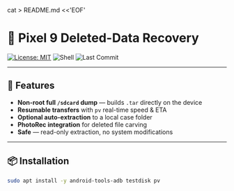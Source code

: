cat > README.md <<'EOF'
# 📱 Pixel 9 Deleted-Data Recovery

[![License: MIT](https://img.shields.io/badge/License-MIT-blue.svg)](LICENSE)
![Shell](https://img.shields.io/badge/language-shell-green)
![Last Commit](https://img.shields.io/github/last-commit/Kydras8/Kydras-Mobile-Forensics-Tools)

---

## 🚀 Features
- **Non-root full `/sdcard` dump** — builds `.tar` directly on the device  
- **Resumable transfers** with `pv` real-time speed & ETA  
- **Optional auto-extraction** to a local case folder  
- **PhotoRec integration** for deleted file carving  
- **Safe** — read-only extraction, no system modifications  

---

## 📦 Installation
```bash
sudo apt install -y android-tools-adb testdisk pv
